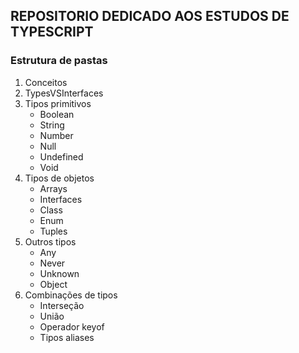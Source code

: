 ## REPOSITORIO DEDICADO AOS ESTUDOS DE TYPESCRIPT

### Estrutura de pastas

1. Conceitos 
2. TypesVSInterfaces
3. Tipos primitivos 
   - Boolean
   - String 
   - Number
   - Null
   - Undefined
   - Void
4. Tipos de objetos
   - Arrays
   - Interfaces
   - Class
   - Enum
   - Tuples
6. Outros tipos
   - Any
   - Never
   - Unknown
   - Object
7. Combinações de tipos
   - Interseção
   - União
   - Operador keyof
   - Tipos aliases
